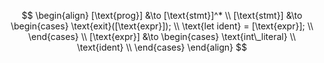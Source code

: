 $$
\begin{align}
[\text{prog}] &\to [\text{stmt}]^* \\
[\text{stmt}] &\to \begin{cases}
    \text{exit}([\text{expr}]); \\
    \text{let ident} = [\text{expr}]; \\
\end{cases} \\
[\text{expr}] &\to 
\begin{cases}
\text{int\_literal} \\
\text{ident} \\
\end{cases}
\end{align}
$$